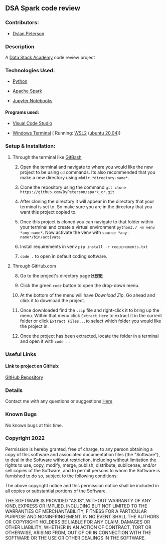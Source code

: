## DSA Spark code review

###  Contributors:

- [Dylan Peterson](https://github.com/DyPeterson)

###  Description

A [Data Stack Academy](https://www.datastack.academy/) code review project

###  Technologies Used:

- [Python](https://www.python.org/)

- [Apache Spark](https://spark.apache.org/)

- [Jupyter Notebooks](https://jupyter.org/)



####  Programs used:

- [Visual Code Studio](https://code.visualstudio.com/)

- [Windows Terminal](https://apps.microsoft.com/store/detail/windows-terminal/9N0DX20HK701?hl=en-us&gl=US) ( Running: [WSL2](https://docs.microsoft.com/en-us/windows/wsl/install) ([ubuntu 20.04](https://releases.ubuntu.com/20.04/)))


###  Setup & Installation:

1. Through the terminal like [GitBash](https://git-scm.com/downloads)

	2. Open the terminal and navigate to where you would like the new project to be using `cd` commands. Its also recommended that you make a new directory using `mkdir *directory-name*`.

	3. Clone the repository using the command `git clone https://github.com/DyPeterson/spark_cr.git`

	4. After cloning the directory it will appear in the directory that your terminal is set to. So make sure you are in the directory that you want this project copied to.

	5. Once this project is cloned you can navigate to that folder within your terminal and create a virtual environment `python3.7 -m venv *any-name*`. Now activate the venv with `source *any-name*/bin/activate`

	6. Install requirements in venv `pip install -r requirements.txt`

	7. `code .` to open in default coding software.

2. Through GitHub.com

	8. Go to the project's directory page **[HERE](https://github.com/DyPeterson/spark_cr)**

	9. Click the green `code` button to open the drop-down menu.

	10. At the bottom of the menu will have *Download Zip*. Go ahead and click it to download the project.

	11. Once downloaded find the `.zip` file and right-click it to bring up the menu. Within that menu click `Extract Here` to extract it in the current folder or click `Extract Files...`to select which folder you would like the project in.

	12. Once the project has been extracted, locate the folder in a terminal and open it with `code .` .

###  Useful Links

####  Link to project on GitHub:

[GitHub Repository](https://github.com/DyPeterson/bigquery_cr)

###  Details


Contact me with any questions or suggestions [Here](dylan.peterson17@gmail.com)

###  Known Bugs

No known bugs at this time.

###  Copyright 2022

Permission is hereby granted, free of charge, to any person obtaining a copy of this software and associated documentation files (the "Software"), to deal in the Software without restriction, including without limitation the rights to use, copy, modify, merge, publish, distribute, sublicense, and/or sell copies of the Software, and to permit persons to whom the Software is furnished to do so, subject to the following conditions:

The above copyright notice and this permission notice shall be included in all copies or substantial portions of the Software.

THE SOFTWARE IS PROVIDED "AS IS", WITHOUT WARRANTY OF ANY KIND, EXPRESS OR IMPLIED, INCLUDING BUT NOT LIMITED TO THE WARRANTIES OF MERCHANTABILITY, FITNESS FOR A PARTICULAR PURPOSE AND NONINFRINGEMENT. IN NO EVENT SHALL THE AUTHORS OR COPYRIGHT HOLDERS BE LIABLE FOR ANY CLAIM, DAMAGES OR OTHER LIABILITY, WHETHER IN AN ACTION OF CONTRACT, TORT OR OTHERWISE, ARISING FROM, OUT OF OR IN CONNECTION WITH THE SOFTWARE OR THE USE OR OTHER DEALINGS IN THE SOFTWARE.